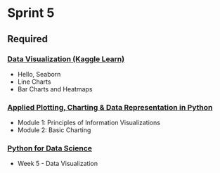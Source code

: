 # Sprint 5

## Required

### [Data Visualization (Kaggle Learn)](https://www.kaggle.com/learn/data-visualization)

- Hello, Seaborn
- Line Charts
- Bar Charts and Heatmaps

### [Applied Plotting, Charting & Data Representation in Python](https://www.coursera.org/learn/python-plotting)

- Module 1: Principles of Information Visualizations
- Module 2: Basic Charting

### [Python for Data Science](https://www.edx.org/course/python-for-data-science-3)

- Week 5 - Data Visualization
